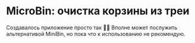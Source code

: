 # MicroBin: очистка корзины из треи

Создавалось приложение просто так 🤷‍♂️
Вполне может послужить альтернативой MiniBin, но пока что к использованию не рекомендую.